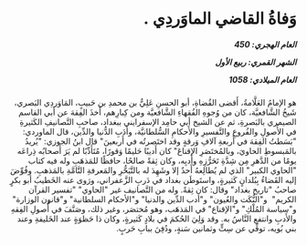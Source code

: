 <h1 dir="rtl">وَفاةُ القاضي الماوَردِي .</h1>

<h5 dir="rtl">العام الهجري:  450

الشهر القمري: ربيع الأول

العام الميلادي: 1058</h5>

<p dir="rtl">هو الإمامُ العَلَّامةُ، أَقضى القُضاةِ، أبو الحسنِ عَلِيُّ بن محمدِ بن حَبيبٍ، المَاوَردِي البَصري، شَيخُ الشَّافعيَّة، كان من وُجوهِ الفُقهاءِ الشَّافعيَّة ومن كِبارِهم، أَخذَ الفِقهَ عن أبي القاسم الصيمري بالبَصرةِ، ثم عن الشيخ أبي حامِد الإسفرايني ببغداد، صاحبِ التَّصانيفِ الكَثيرةِ في الأُصولِ والفُروعِ والتَّفسيرِ والأَحكامِ السُّلطانيَّة، وأَدَبِ الدُّنيا والدِّين، قال الماوردي: "بَسَطتُ الفِقهَ في أَربعةِ آلافِ وَرقةٍ وقد اختَصرتُه في أَربعينَ" قال ابنُ الجوزي: "يُريدُ بالمَبسوطِ الحاويَ، وبالمُختَصَرِ الإقناعَ" كان أَديبًا حَليمًا وَقورًا، مُتَأَدِّبًا لم يَرَ أَصحابُه ذِراعَه يومًا من الدَّهرِ مِن شِدَّةِ تَحَرُّزِهِ وأَدبِه، وكان ثِقةً صالحًا، حافظًا للمَذهَبِ وله فيه كتاب "الحاوي الكبير" الذي لم يُطالِعهُ أَحدٌ إلا وشَهِدَ له بالتَّبَحُّرِ والمَعرفةِ التَّامَّةِ بالمَذهبِ. وفُوِّضَ إليه القَضاءُ بِبُلدانٍ كَثيرةٍ، واستَوطَن بغداد في دَربِ الزَّعفراني، ورَوى عنه الخَطيبُ أبو بكرٍ صاحبُ "تاريخ بغداد" وقال: كان ثِقةً. وله من التَّصانيف غير "الحاوي" "تفسير القرآن الكريم"  و"النُّكَت والعُيون" و"أدب الدِّين والدنيا" و"الأحكام السلطانية" و"قانون الوزارة" و"سياسة المُلْكِ" و"الإقناع" في المَذهَب، وهو مُختصَر، وغير ذلك، وصَنَّفَ في أُصولِ الفِقهِ والأَدبِ وانتفع النَّاسُ به. وقد وَلِيَ الحُكمَ في بلادٍ كَثيرةٍ، وكان ذا حَظوَةٍ عند الخَليفةِ وعند بني بُويه، توفِّي عن سِتٍّ وثمانين سَنةٍ، ودُفِنَ ببابِ حَربٍ.</p></br>
